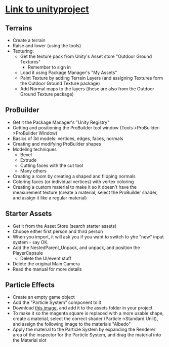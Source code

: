# [Link to unityproject](https://www.dropbox.com/s/h23811iqypplbom/2-15-23.unitypackage?dl=1)


## Terrains
* Create a terrain
* Raise and lower (using the tools)
* Texturing:
    * Get the texture pack from Unity's Asset store "Outdoor Ground Textures"
        * Remember to sign in
    * Load it using Package Manager's "My Assets"
    * Paint Texture by adding Terrain Layers (and assigning Textures form the Outdoor Ground Texture package)
    * Add Normal maps to the layers (these are also from the Outdoor Ground Texture package)

## ProBuilder
* Get it the Package Manager's "Unity Registry"
* Getting and positioning the ProBuilder tool window (Tools->ProBuilder->ProBuilder Window)
* Basics of 3d models: vertices, edges, faces, normals
* Creating and modifying ProBuilder shapes
* Modeling techniques
    * Bevel
    * Extrude
    * Cutting faces with the cut tool
    * Many others
* Creating a room by creating a shaped and flipping normals
* Coloring faces (or individual vertices) with vertex coloring
* Creating a custom material to make it so it doesn't have the measurement texture (create a material, select the ProBuilder shader, and assign it like a regular material)

## Starter Assets
* Get it from the Asset Store (search starter assets)
* Choose either first person and third person
* When you import, it will ask you if you want to switch to yhe "new" input system - say OK.
* Add the NestedParent_Unpack, and unpack, and position the PlayerCapsule
    * Delete the UI/event stuff
* Delete the original Main Camera
* Read the manual for more details

## Particle Effects
* Create an empty game object
* Add the "Particle System" component to it
* Download [this image](https://catlikecoding.com/unity/tutorials/custom-srp/particles/unlit-particles/particles-single.png), and add it to the assets folder in your project
* To make it so the magenta square is replaced with a more usable shape, create a material, select the correct shader (Particle->Standard Unlit), and assign the following image to the materials "Albedo"
* Apply the material to the Particle System by expanding the Renderer area of the inspector for the Particle System, and drag the material into the Material slot